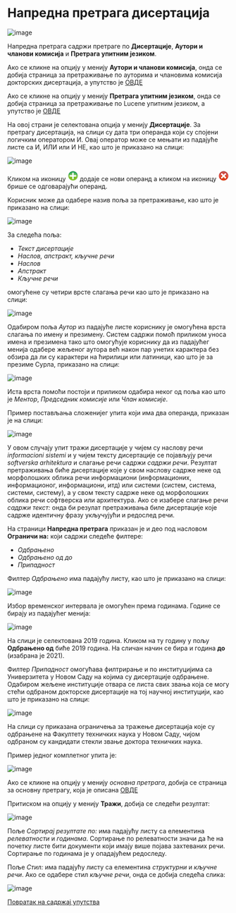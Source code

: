 # Напредна претрага дисертација
 
 ![image](https://user-images.githubusercontent.com/29538544/164965710-859ae40b-a6be-4511-b00c-638cb9e30d59.png)
 
Напредна претрага садржи претраге по **Дисертације**, **Аутори и чланови комисија** и **Претрага упитним језиком**. 

Ако се кликне на опцију у менију **Аутори и чланови комисија**, онда се добија страница за претраживање по ауторима и члановима комисија докторских дисертација, а упутство је [ОВДЕ](autoriClanoviKomisija.md)

Ако се кликне на опцију у менију **Претрага упитним језиком**, онда се добија страница за претраживање по Lucene упитним језиком, а упутство је [ОВДЕ](pretragaUpitnimJezikom.md)

На овој страни је селектована опција у менију **Дисертације**. За претрагу дисертација, на слици су дата три операнда који су спојени логичким оператором И. Овај оператор може се мењати из падајуће листе са И, ИЛИ или И НЕ, као што је приказано на слици:

![image](https://user-images.githubusercontent.com/29538544/164965727-d3715b25-f226-4e0b-ae85-6c4e0b8f52f4.png)
 
Кликом на иконицу ![image](../images/create24.png) додаје се нови операнд а кликом на иконицу ![image](../images/delete24.png) брише се одговарајући операнд. 

Koрисник може да одабере назив поља за претраживање, као што је приказано на слици:  
 
 ![image](https://user-images.githubusercontent.com/29538544/164966305-50eb0332-3941-4281-ac44-d3d68370107c.png)
 
За следећа поља:
- *Текст дисертације*
- *Наслов, aпстракт, кључне речи*
- *Наслов* 
- *Апстракт* 
- *Кључне речи*

 омогућене су четири врсте слагања речи као што је приказано на слици: 

 ![image](https://user-images.githubusercontent.com/29538544/164966867-57e121aa-f75b-4e44-904c-3c476cc1215f.png)

Одабиром поља *Аутор* из падајуће листе кориснику је омогућена врста слагања по имену и презимену. Систем садржи помоћ приликом уноса имена и презимена тако што омогућује кориснику да из падајућег менија одабере жељеног аутора већ након пар унетих карактера без обзира да ли су карактери на ћирилици или латиници, као што је за презиме Сурла, приказано на слици: 

![image](https://user-images.githubusercontent.com/29538544/164967014-531c247b-d48f-458f-9c6f-9da44d2375d4.png)
 
Иста врста помоћи постоји и приликом одабира неког од поља као што је *Ментор*, *Председник комисије* или *Члан комисије*.

Пример постављања сложенијег упита који има два операнда, приказан је на слици: 

 ![image](https://user-images.githubusercontent.com/29538544/164967028-a72f04d3-ce03-40b5-9b4f-14017f6830c3.png)

У овом случају упит тражи дисертације у чијем су наслову речи *informacioni sistemi* и у чијем тексту дисертације се појављују речи *softverska arhitektura* и слагање речи садржи *садржи речи*. Резултат претраживања биће дисертације које у свом наслову садрже неке од морфолошких облика речи информациони (информационих, информационог, информациони, итд) или системи (систем, система, системи, систему), а у свом тексту садрже неке од морфолошких облика речи софтверска или архитектура.  Ако се изабере слагање речи *садржи текст:* онда би резулат претраживања биле дисертације које садрже идентичну фразу укључујући и редослед речи.

На страници **Напредна претрага** приказан је и део под насловом **Ограничи на:** који садржи следеће филтере: 
- *Одбрањено*
- *Одбрањено од  до*
- *Припадност*

Филтер *Одбрањено* има падајућу листу, као што је приказано на слици: 

 ![image](https://user-images.githubusercontent.com/29538544/164967524-4fd5be4d-2a94-4950-9e86-4b25b7132ee6.png)

Избор временског интервала је омогућен према годинама. Године се бирају из падајућег менија:

 ![image](https://user-images.githubusercontent.com/29538544/164967550-668950ec-10c9-41f7-b937-f51e65281420.png)

На слици је селектована 2019 година. Кликом на ту годину у пољу **Одбрањено од** биће 2019 година. На сличан начин се бира и година **до** (изабрана је 2021). 

Филтер *Припадност* омогућава филтрирање и по институцијима са Универзитета у Новом Саду на којима су дисертације одбрањене. Одабиром жељене институције отвара се листа свих звања која се могу стећи одбраном докторске дисертације на тој научној институцији, као што је приказано на слици: 
 
 ![image](https://user-images.githubusercontent.com/29538544/164967669-80038093-55d5-4700-a648-dec6bbef69b5.png)

На слици су приказана ограничења за тражење дисертација које су одбрањене на Факултету техничких наука у Новом Саду, чијом одбраном су кандидати стекли звање доктора техничких наука. 

Пример једног комплетног упита је: 
 
 ![image](https://user-images.githubusercontent.com/29538544/164967760-ead5df04-5bbe-4bea-9f9c-ced30846c234.png)

Ако се кликне на опцију у менију *основна претрага*, добија се страница за основну претрагу, која је описана [ОВДЕ](osnovnaPretraga.md)

Притиском на опцију у менију **Тражи**, добија се следећи резултат:
 
 ![image](https://user-images.githubusercontent.com/29538544/164967893-425efc3f-72a0-4c10-9f08-0c99dceae47c.png)

Поље *Сортирај резултате по:* има падајућу листу са елементина *релеватности* и *годинама*.  Сортирање по релеватности значи да ће на почетку листе бити документи који имају више појава захтеваних речи. Сортирање по годинама је у опадајућем редоследу. 

Поље *Стил:* има падајућу листу са елементина *структурни* и *кључне речи*. Ако се одабере стил *кључне речи*, онда се добија следећа слика: 
 
 ![image](https://user-images.githubusercontent.com/29538544/164968036-6e587957-681e-4adf-9edf-902a96ba6efa.png)

[Повратак на садржај упутства](../uputstvoPretragaDisertacijaSr.md#садржај)
 
